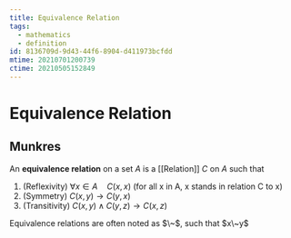 ```yaml
---
title: Equivalence Relation
tags:
  - mathematics
  - definition
id: 8136709d-9d43-44f6-8904-d411973bcfdd
mtime: 20210701200739
ctime: 20210505152849
---
```


# Equivalence Relation

## Munkres

An **equivalence relation** on a set $A$ is a [[Relation]] $C$ on $A$ such that

1) (Reflexivity) $\forall x\in A\quad C(x,x)$ (for all x in A, x stands in relation C to x)
2) (Symmetry) $C(x,y) \rightarrow C(y,x)$
3) (Transitivity) $C(x,y) \land C(y,z) \rightarrow C(x,z)$

Equivalence relations are often noted as $\~$, such that $x\~y$
